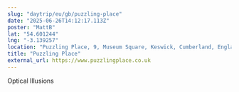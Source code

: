 ```yaml
---
slug: "daytrip/eu/gb/puzzling-place"
date: "2025-06-26T14:12:17.113Z"
poster: "MattB"
lat: "54.601244"
lng: "-3.139257"
location: "Puzzling Place, 9, Museum Square, Keswick, Cumberland, England, CA12 5DZ, United Kingdom"
title: "Puzzling Place"
external_url: https://www.puzzlingplace.co.uk
---
```

Optical Illusions